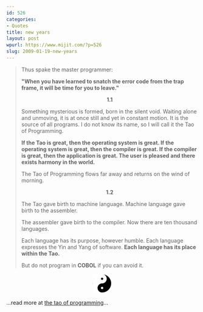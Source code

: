```yaml
---
id: 526
categories:
- Quotes
title: new years
layout: post
wpurl: https://www.mijit.com/?p=526
slug: 2009-01-19-new-years
---
```

<blockquote> Thus spake the master programmer:

<strong>"When you have learned to snatch the error code from the trap frame, it will be time for you to leave."</strong>

<div align="center"><strong>1.1</strong></div>

Something mysterious is formed, born in the silent void. Waiting alone and unmoving, it is at once still and yet in constant motion. It is the source of all programs. I do not know its name, so I will call it the Tao of Programming.

<strong>If the Tao is great, then the operating system is great. If the operating system is great, then the compiler is great. If the compiler is great, then the application is great. The user is pleased and there exists harmony in the world.</strong>

The Tao of Programming flows far away and returns on the wind of morning.

<div align="center"><strong>1.2</strong></div>

The Tao gave birth to machine language. Machine language gave birth to the assembler.

The assembler gave birth to the compiler. Now there are ten thousand languages.

Each language has its purpose, however humble. Each language expresses the Yin and Yang of software. <strong>Each language has its place within the Tao.</strong>

But do not program in <strong>COBOL</strong> if you can avoid it. </blockquote>

<div align="center">
  <img src="/images/2009/01/tao1.gif" alt="" title="tao1" width="50" height="50" class="alignnone size-medium wp-image-527" />
</div>

...read more at <a href="https://www.canonical.org/~kragen/tao-of-programming.html">the tao of programming</a>...
